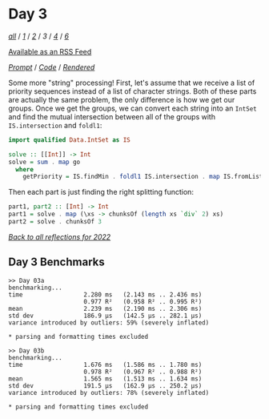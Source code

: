 Day 3
===

<!--
This section is generated and compiled by the build script at ./Build.hs from
the file `./reflections/day03.md`.  If you want to edit this, edit
that file instead!
-->

*[all][reflections]* / *[1][day01]* / *[2][day02]* / *3* / *[4][day04]* / *[6][day06]*

[reflections]: https://github.com/mstksg/advent-of-code-2022/blob/main/reflections.md
[day01]: https://github.com/mstksg/advent-of-code-2022/blob/master/reflections-out/day01.md
[day02]: https://github.com/mstksg/advent-of-code-2022/blob/master/reflections-out/day02.md
[day04]: https://github.com/mstksg/advent-of-code-2022/blob/master/reflections-out/day04.md
[day06]: https://github.com/mstksg/advent-of-code-2022/blob/master/reflections-out/day06.md

[Available as an RSS Feed][rss]

[rss]: http://feeds.feedburner.com/jle-advent-of-code-2022

*[Prompt][d03p]* / *[Code][d03g]* / *[Rendered][d03h]*

[d03p]: https://adventofcode.com/2022/day/3
[d03g]: https://github.com/mstksg/advent-of-code-2022/blob/main/src/AOC/Challenge/Day03.hs
[d03h]: https://mstksg.github.io/advent-of-code-2022/src/AOC.Challenge.Day03.html

Some more "string" processing!  First, let's assume that we receive a list of
priority sequences instead of a list of character strings.  Both of these parts
are actually the same problem, the only difference is how we get our groups.
Once we get the groups, we can convert each string into an `IntSet` and find
the mutual intersection between all of the groups with `IS.intersection` and
`foldl1`:

```haskell
import qualified Data.IntSet as IS

solve :: [[Int]] -> Int
solve = sum . map go
  where
    getPriority = IS.findMin . foldl1 IS.intersection . map IS.fromList
```

Then each part is just finding the right splitting function:

```haskell
part1, part2 :: [Int] -> Int
part1 = solve . map (\xs -> chunksOf (length xs `div` 2) xs)
part2 = solve . chunksOf 3
```


*[Back to all reflections for 2022][reflections]*

## Day 3 Benchmarks

```
>> Day 03a
benchmarking...
time                 2.280 ms   (2.143 ms .. 2.436 ms)
                     0.977 R²   (0.958 R² .. 0.995 R²)
mean                 2.239 ms   (2.190 ms .. 2.306 ms)
std dev              186.9 μs   (142.5 μs .. 282.1 μs)
variance introduced by outliers: 59% (severely inflated)

* parsing and formatting times excluded

>> Day 03b
benchmarking...
time                 1.676 ms   (1.586 ms .. 1.780 ms)
                     0.978 R²   (0.967 R² .. 0.988 R²)
mean                 1.565 ms   (1.513 ms .. 1.634 ms)
std dev              191.5 μs   (162.9 μs .. 250.2 μs)
variance introduced by outliers: 78% (severely inflated)

* parsing and formatting times excluded
```


